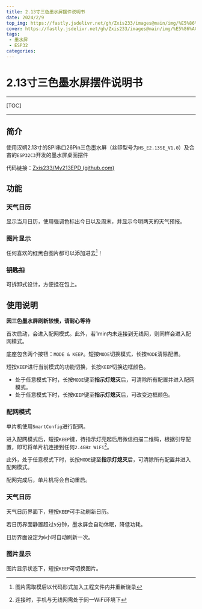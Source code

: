 ```yaml
---
title: 2.13寸三色墨水屏摆件说明书
date: 2024/2/9
top_img: https://fastly.jsdelivr.net/gh/Zxis233/images@main/img/%E5%86%AC%E8%99%B9_106922955_2023-6-19_2158_wjrb06btnk.png
cover: https://fastly.jsdelivr.net/gh/Zxis233/images@main/img/%E5%86%AC%E8%99%B9_106922955_2023-6-19_2158_wjrb06btnk.png
tags: 
 - 墨水屏
 - ESP32
categories: 
---
```


# 2.13寸三色墨水屏摆件说明书

---

[TOC]

---



## 简介

使用汉朔2.13寸的SPI串口26Pin三色墨水屏（丝印型号为`HS_E2.13SE_V1.0`）及合宙的`ESP32C3`开发的墨水屏桌面摆件

代码链接：[Zxis233/My213EPD (github.com)](https://github.com/Zxis233/My213EPD)



## 功能

### 天气日历

显示当月日历，使用强调色标出今日以及周末，并显示今明两天的天气预报。



### 图片显示

任何喜欢的~~红黑白~~图片都可以添加进去[^注1]！



### ~~钥匙扣~~

可拆卸式设计，方便挂在包上。



## 使用说明

**因三色墨水屏刷新较慢，请耐心等待**

首次启动，会进入配网模式。此外，若1min内未连接到无线网，则同样会进入配网模式。

底座包含两个按钮：`MODE & KEEP`。短按`MODE`切换模式，长按`MODE`清除配置。

短按`KEEP`进行当前模式的功能切换，长按`KEEP`切换边框颜色。

- 处于任意模式下时，长按`MODE`键至**指示灯熄灭**后，可清除所有配置并进入配网模式。
- 处于任意模式下时，长按`KEEP`键至**指示灯熄灭**后，可改变边框颜色。



### 配网模式

单片机使用`SmartConfig`进行配网。

进入配网模式后，短按`KEEP`键，待指示灯亮起后用微信扫描二维码，根据引导配置，即可将单片机连接到任何`2.4GHz WiFi`[^注2]。

此外，处于任意模式下时，长按`MODE`键至**指示灯熄灭**后，可清除所有配置并进入配网模式。

配网完成后，单片机将会自动重启。

### 天气日历

天气日历界面下，短按`KEEP`可手动刷新日历。

若日历界面静置超过`5`分钟，墨水屏会自动休眠，降低功耗。

日历界面设定为`6`小时自动刷新一次。



### 图片显示

图片显示状态下，短按`KEEP`可切换图片。



















[^注1]:图片需取模后以代码形式加入工程文件内并重新烧录
[^注2]:连接时，手机与无线网需处于同一WiFi环境下
